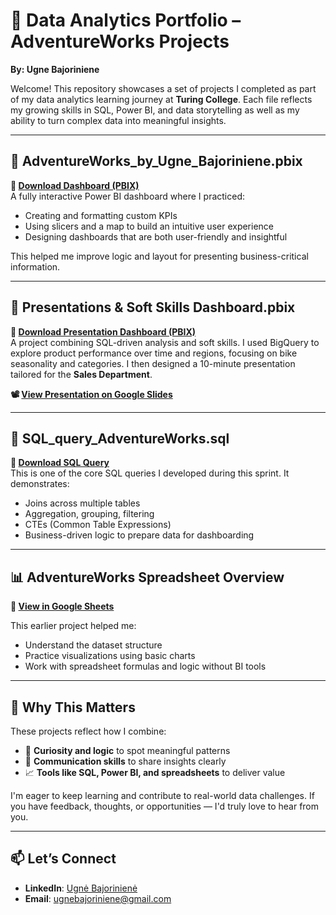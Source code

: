 # 🧠 Data Analytics Portfolio – AdventureWorks Projects  
**By: Ugne Bajoriniene**

Welcome! This repository showcases a set of projects I completed as part of my data analytics learning journey at **Turing College**. Each file reflects my growing skills in SQL, Power BI, and data storytelling as well as my ability to turn complex data into meaningful insights.

---

## 🚴 AdventureWorks_by_Ugne_Bajoriniene.pbix  
**📂 [Download Dashboard (PBIX)](AdventureWorks_by_Ugne_Bajoriniene.pbix)**  
A fully interactive Power BI dashboard where I practiced:

- Creating and formatting custom KPIs  
- Using slicers and a map to build an intuitive user experience  
- Designing dashboards that are both user-friendly and insightful  

This helped me improve logic and layout for presenting business-critical information.

---

## 🎤 Presentations & Soft Skills Dashboard.pbix  
**📂 [Download Presentation Dashboard (PBIX)](Presentations%20%26%20Soft%20Skills%20Dashboard.pbix)**  
A project combining SQL-driven analysis and soft skills. I used BigQuery to explore product performance over time and regions, focusing on bike seasonality and categories. I then designed a 10-minute presentation tailored for the **Sales Department**.

**📽️ [View Presentation on Google Slides](https://docs.google.com/presentation/d/1Bn1COpnpCISWYHuq_b_wAhcTEzGeGoU-SUoGbU-uN4Y/edit?usp=sharing)**

---

## 🧾 SQL_query_AdventureWorks.sql  
**📂 [Download SQL Query](SQL_query_AdventureWorks.sql)**  
This is one of the core SQL queries I developed during this sprint. It demonstrates:

- Joins across multiple tables  
- Aggregation, grouping, filtering  
- CTEs (Common Table Expressions)  
- Business-driven logic to prepare data for dashboarding  

---

## 📊 AdventureWorks Spreadsheet Overview  
**📄 [View in Google Sheets](https://docs.google.com/spreadsheets/d/1okSbHkP-37i-wh2_XhqwruxQsNYrrxB6I8gt6MR4F6w/edit?usp=sharing)**

This earlier project helped me:

- Understand the dataset structure  
- Practice visualizations using basic charts  
- Work with spreadsheet formulas and logic without BI tools  

---

## 💬 Why This Matters

These projects reflect how I combine:

- 🧩 **Curiosity and logic** to spot meaningful patterns  
- 🎯 **Communication skills** to share insights clearly  
- 📈 **Tools like SQL, Power BI, and spreadsheets** to deliver value  

I'm eager to keep learning and contribute to real-world data challenges. If you have feedback, thoughts, or opportunities — I'd truly love to hear from you.

---

## 📫 Let’s Connect

- **LinkedIn**: [Ugnė Bajorinienė](https://www.linkedin.com/in/ugnė-bajorinienė-963a7933b)  
- **Email**: ugnebajoriniene@gmail.com

